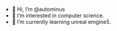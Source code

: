 - 👋 Hi, I’m @autominus
- 👀 I’m interested in computer science.
- 🌱 I’m currently learning unreal emgine5.


